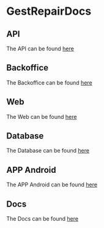 # GestRepairDocs

## API
The API can be found [here](https://github.com/GestRepair/GestRepairAPI)

## Backoffice
The Backoffice can be found [here](https://github.com/GestRepair/GestRepairBackOffice)

## Web
The Web can be found [here](https://github.com/GestRepair/GestRepairWeb)

## Database
The Database can be found [here](https://github.com/GestRepair/GestRepairDB)

## APP Android
The APP Android can be found [here](https://github.com/GestRepair/GestRepairAPPAndroid)

## Docs
The Docs can be found [here](https://github.com/GestRepair/GestRepairDocs)
